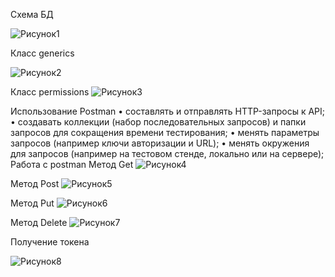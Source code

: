 Схема БД

![Рисунок1](https://github.com/user-attachments/assets/33933570-35dd-4d9a-a06a-1f4a1cf2f746)


 Класс generics
 
![Рисунок2](https://github.com/user-attachments/assets/f688d2a4-6b8c-442e-99cb-b102edb36a68)




Класс permissions
 ![Рисунок3](https://github.com/user-attachments/assets/07988745-072c-4010-9d0e-70a6055f700c)


Использование Postman
•	составлять и отправлять HTTP-запросы к API;
•	создавать коллекции (набор последовательных запросов) и папки запросов для сокращения времени тестирования;
•	менять параметры запросов (например ключи авторизации и URL);
•	менять окружения для запросов (например на тестовом стенде, локально или на сервере);
Работа с postman Метод Get
 ![Рисунок4](https://github.com/user-attachments/assets/7c8a56d8-b60a-4ff9-9c74-b3d5778fa85f)

Метод Post
 ![Рисунок5](https://github.com/user-attachments/assets/8c8b3b6f-90e5-41ca-8fb7-cfa0096c43c2)

Метод Put
 ![Рисунок6](https://github.com/user-attachments/assets/2673a281-10c3-4a50-9309-395d67a93ffe)

Метод Delete
 ![Рисунок7](https://github.com/user-attachments/assets/3f3d42dc-2191-4851-a889-acf0635d4947)

Получение токена

![Рисунок8](https://github.com/user-attachments/assets/d45a46b0-463a-44ca-a50e-34acef01ea41)

